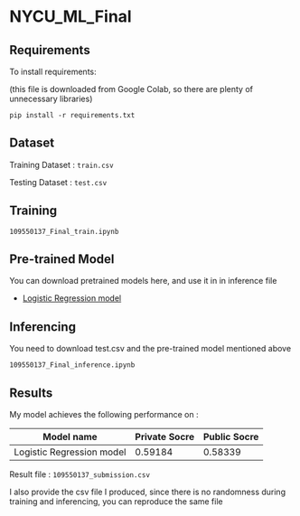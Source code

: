 # NYCU_ML_Final
## Requirements

To install requirements:

(this file is downloaded from Google Colab, so there are plenty of unnecessary libraries)

```setup
pip install -r requirements.txt
```
## Dataset

Training Dataset : `train.csv`

Testing Dataset : `test.csv`

## Training

```train
109550137_Final_train.ipynb
```

## Pre-trained Model

You can download pretrained models here, and use it in in inference file

- [Logistic Regression model](https://drive.google.com/drive/folders/15H1Gmzj7jPi61YhHIPpySuUBJeLezLcK?usp=share_link)

## Inferencing

You need to download test.csv and the pre-trained model mentioned above

```inference
109550137_Final_inference.ipynb
```

## Results

My model achieves the following performance on :

| Model name                  | Private Socre | Public Socre |
| --------------------------- | ------------- | ------------ |
| Logistic Regression model   |    0.59184    |    0.58339   |

Result file : `109550137_submission.csv`

I also provide the csv file I produced, since there is no randomness during training and inferencing, you can reproduce the same file
